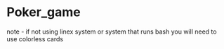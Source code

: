 # Poker_game

note - if not using linex system or system that runs bash you will need to use colorless cards  
